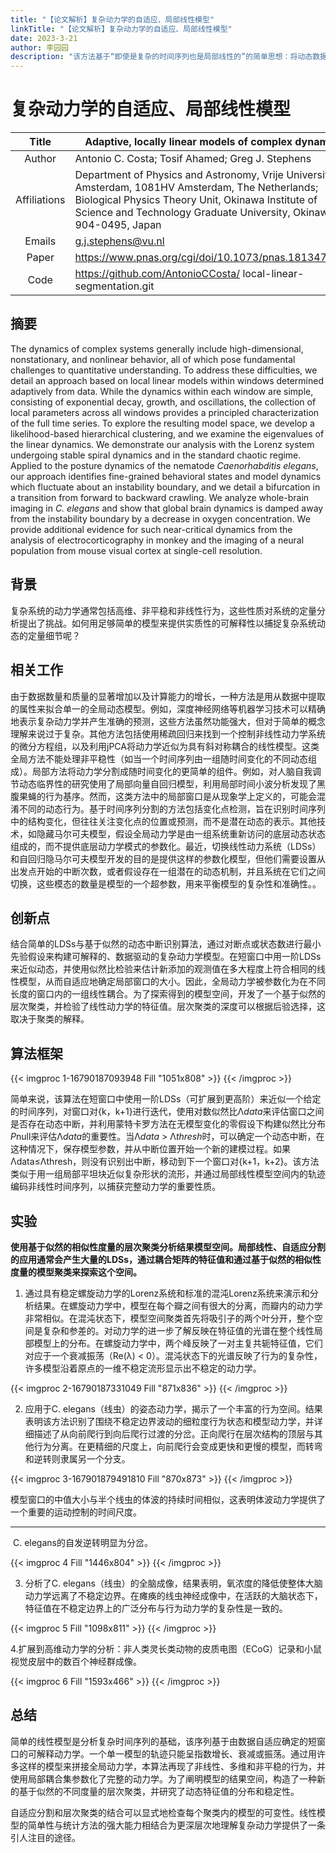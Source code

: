```yaml
---
title: "【论文解析】复杂动力学的自适应、局部线性模型"
linkTitle: "【论文解析】复杂动力学的自适应、局部线性模型"
date: 2023-3-21
author: 李园园
description: "该方法基于“即使是复杂的时间序列也是局部线性的”的简单思想：将动态数据转换为线性模型的参数化空间，并详细说明了该空间的层次聚类代表的动态类别。"
---
```


# **复杂动力学的自适应、局部线性模型**

|    Title     | Adaptive, locally linear models of complex dynamics          |
| :----------: | ------------------------------------------------------------ |
|    Author    | Antonio C. Costa; Tosif Ahamed; Greg J. Stephens             |
| Affiliations | Department of Physics and Astronomy, Vrije Universiteit Amsterdam, 1081HV Amsterdam, The Netherlands; Biological Physics Theory Unit, Okinawa Institute of Science and Technology Graduate University, Okinawa 904-0495, Japan |
|    Emails    | [g.j.stephens@vu.nl](mailto:g.j.stephens@vu.nl)              |
|    Paper     | https://www.pnas.org/cgi/doi/10.1073/pnas.1813476116         |
|     Code     | https://github.com/AntonioCCosta/ local-linear-segmentation.git |

## 摘要

The dynamics of complex systems generally include high-dimensional, nonstationary, and nonlinear behavior, all of which pose fundamental challenges to quantitative understanding. To address these difficulties, we detail an approach based on local linear models within windows determined adaptively from data. While the dynamics within each window are simple, consisting of exponential decay, growth, and oscillations, the collection of local parameters across all windows provides a principled characterization of the full time series. To explore the resulting model space, we develop a likelihood-based hierarchical clustering, and we examine the eigenvalues of the linear dynamics. We demonstrate our analysis with the Lorenz system undergoing stable spiral dynamics and in the standard chaotic regime. Applied to the posture dynamics of the nematode *Caenorhabditis elegans*, our approach identifies fine-grained behavioral states and model dynamics which fluctuate about an instability boundary, and we detail a bifurcation in a transition from forward to backward crawling. We analyze whole-brain imaging in *C. elegans* and show that global brain dynamics is damped away from the instability boundary by a decrease in oxygen concentration. We provide additional evidence for such near-critical dynamics from the analysis of electrocorticography in monkey and the imaging of a neural population from mouse visual cortex at single-cell resolution.

## 背景

复杂系统的动力学通常包括高维、非平稳和非线性行为，这些性质对系统的定量分析提出了挑战。如何用足够简单的模型来提供实质性的可解释性以捕捉复杂系统动态的定量细节呢？

## 相关工作

由于数据数量和质量的显著增加以及计算能力的增长，一种方法是用从数据中提取的属性来拟合单一的全局动态模型。例如，深度神经网络等机器学习技术可以精确地表示复杂动力学并产生准确的预测，这些方法虽然功能强大，但对于简单的概念理解来说过于复杂。其他方法包括使用稀疏回归来找到一个控制非线性动力学系统的微分方程组，以及利用jPCA将动力学近似为具有斜对称耦合的线性模型。这类全局方法不能处理非平稳性（如当一个时间序列由一组随时间变化的不同动态组成）。局部方法将动力学分割成随时间变化的更简单的组件。例如，对人脑自我调节动态临界性的研究使用了局部向量自回归模型，利用局部时间小波分析发现了黑腹果蝇的行为基序。然而，这类方法中的局部窗口是从现象学上定义的，可能会混淆不同的动态行为。基于时间序列分割的方法包括变化点检测，旨在识别时间序列中的结构变化，但往往关注变化点的位置或预测，而不是潜在动态的表示。其他技术，如隐藏马尔可夫模型，假设全局动力学是由一组系统重新访问的底层动态状态组成的，而不提供底层动力学模式的参数化。最近，切换线性动力系统（LDSs）和自回归隐马尔可夫模型开发的目的是提供这样的参数化模型，但他们需要设置从出发点开始的中断次数，或者假设存在一组潜在的动态机制，并且系统在它们之间切换，这些模态的数量是模型的一个超参数，用来平衡模型的复杂性和准确性。。

## 创新点

结合简单的LDSs与基于似然的动态中断识别算法，通过对断点或状态数进行最小先验假设来构建可解释的、数据驱动的复杂动力学模型。在短窗口中用一阶LDSs来近似动态，并使用似然比检验来估计新添加的观测值在多大程度上符合相同的线性模型，从而自适应地确定局部窗口的大小。因此，全局动力学被参数化为在不同长度的窗口内的一组线性耦合。为了探索得到的模型空间，开发了一个基于似然的层次聚类，并检验了线性动力学的特征值。层次聚类的深度可以根据后验选择，这取决于聚类的解释。

## 算法框架

{{< imgproc 1-16790187093948 Fill "1051x808" >}}
{{< /imgproc >}}

简单来说，该算法在短窗口中使用一阶LDSs（可扩展到更高阶）来近似一个给定的时间序列，对窗口对{k，k+1}进行迭代，使用对数似然比Λ*data*来评估窗口之间是否存在动态中断，并利用蒙特卡罗方法在无模型变化的零假设下构建似然比分布*P*null来评估Λ*data*的重要性。当Λ*data* > Λ*thresh*时，可以确定一个动态中断，在这种情况下，保存模型参数，并从中断位置开始一个新的建模过程。如果Λdata≤Λthresh，则没有识别出中断，移动到下一个窗口对{k+1，k+2}。该方法类似于用一组局部平坦块近似复杂形状的流形，并通过局部线性模型空间内的轨迹编码非线性时间序列，以捕获完整动力学的重要性质。

## 实验

**使用基于似然的相似性度量的层次聚类分析结果模型空间。局部线性、自适应分割的应用通常会产生大量的LDSs，通过耦合矩阵的特征值和通过基于似然的相似性度量的模型聚类来探索这个空间。**

1. 通过具有稳定螺旋动力学的Lorenz系统和标准的混沌Lorenz系统来演示和分析结果。在螺旋动力学中，模型在每个瓣之间有很大的分离，而瓣内的动力学非常相似。在混沌状态下，模型空间聚类首先将吸引子的两个叶分开，整个空间是复杂和参差的。对动力学的进一步了解反映在特征值的光谱在整个线性局部模型上的分布。在螺旋动力学中，两个峰反映了一对主复共轭特征值，它们对应于一个衰减振荡（Re(λ) < 0）。混沌状态下的光谱反映了行为的复杂性，许多模型沿着原点的一维不稳定流形显示出不稳定的动力学。

{{< imgproc 2-16790187331049 Fill "871x836" >}}
{{< /imgproc >}}

2. 应用于C. elegans（线虫）的姿态动力学，揭示了一个丰富的行为空间。结果表明该方法识别了围绕不稳定边界波动的细粒度行为状态和模型动力学，并详细描述了从向前爬行到向后爬行过渡的分岔。正向爬行在层次结构的顶层与其他行为分离。在更精细的尺度上，向前爬行会变成更快和更慢的模型，而转弯和逆转则隶属另一个分支。

{{< imgproc 3-167901879491810 Fill "870x873" >}}
{{< /imgproc >}}

模型窗口的中值大小与半个线虫的体波的持续时间相似，这表明体波动力学提供了一个重要的运动控制的时间尺度。

------

​                                                               C. elegans的自发逆转明显为分岔。

{{< imgproc 4 Fill "1446x804" >}}
{{< /imgproc >}}

3. 分析了C. elegans（线虫）的全脑成像，结果表明，氧浓度的降低使整体大脑动力学远离了不稳定边界。在瘫痪的线虫神经成像中，在活跃的大脑状态下，特征值在不稳定边界上的广泛分布与行为动力学的复杂性是一致的。

{{< imgproc 5 Fill "1098x811" >}}
{{< /imgproc >}}

4.扩展到高维动力学的分析：非人类灵长类动物的皮质电图（ECoG）记录和小鼠视觉皮层中的数百个神经群成像。

{{< imgproc 6 Fill "1593x466" >}}
{{< /imgproc >}}

## 总结

简单的线性模型是分析复杂时间序列的基础，该序列基于由数据自适应确定的短窗口的可解释动力学。一个单一模型的轨迹只能呈指数增长、衰减或振荡。通过用许多这样的模型来拼接全局动力学，本算法再现了非线性、多维和非平稳的行为，并使用局部耦合集参数化了完整的动力学。为了阐明模型的结果空间，构造了一种新的基于似然的不同度量的层次聚类，并研究了动态特征值的分布和稳定性。

自适应分割和层次聚类的结合可以显式地检查每个聚类内的模型的可变性。线性模型的简单性与统计方法的强大能力相结合为更深层次地理解复杂动力学提供了一条引人注目的途径。